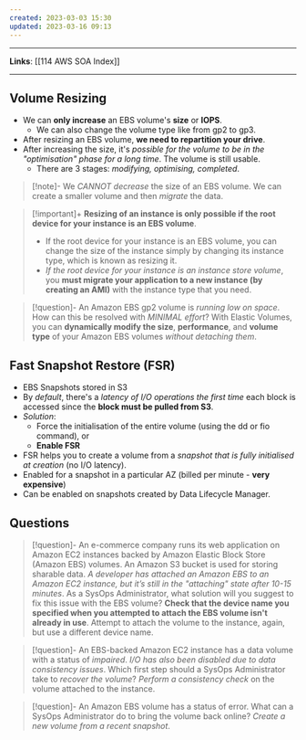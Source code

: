 ```yaml
---
created: 2023-03-03 15:30
updated: 2023-03-16 09:13
---
```

---
**Links**: [[114 AWS SOA Index]]

---
## Volume Resizing
- We can **only increase** an EBS volume's **size** or **IOPS**.
	- We can also change the volume type like from gp2 to gp3.
- After resizing an EBS volume, **we need to repartition your drive**.
- After increasing the size, it's *possible for the volume to be in the  "optimisation" phase for a long time*. The volume is still usable.
	- There are 3 stages: *modifying, optimising, completed*.

> [!note]- We *CANNOT decrease* the size of an EBS volume.
> We can create a smaller volume and then *migrate* the data.

> [!important]+ **Resizing of an instance is only possible if the root device for your instance is an EBS volume**.
> - If the root device for your instance is an EBS volume, you can change the size of the instance simply by changing its instance type, which is known as resizing it. 
> - *If the root device for your instance is an instance store volume*, you **must migrate your application to a new instance (by creating an AMI)** with the instance type that you need.

> [!question]- An Amazon EBS gp2 volume is *running low on space*. How can this be resolved with *MINIMAL effort*?
> With Elastic Volumes, you can **dynamically modify the size**, **performance**, and **volume type** of your Amazon EBS volumes *without detaching them*.

## Fast Snapshot Restore (FSR)
- EBS Snapshots stored in S3
- By *default*, there's a *latency of I/O operations the first time* each block is accessed since the **block must be pulled from S3**.
- *Solution*: 
	- Force the initialisation of the entire volume (using the dd or fio command), or 
	- **Enable FSR**
- FSR helps you to create a volume from a *snapshot that is fully initialised at creation* (no I/O latency).
- Enabled for a snapshot in a particular AZ (billed per minute - **very expensive**)
- Can be enabled on snapshots created by Data Lifecycle Manager.

## Questions
> [!question]- An e-commerce company runs its web application on Amazon EC2 instances backed by Amazon Elastic Block Store (Amazon EBS) volumes. An Amazon S3 bucket is used for storing sharable data. *A developer has attached an Amazon EBS to an Amazon EC2 instance, but it’s still in the "attaching" state after 10-15 minutes*. As a SysOps Administrator, what solution will you suggest to fix this issue with the EBS volume?
> **Check that the device name you specified when you attempted to attach the EBS volume isn't already in use**. Attempt to attach the volume to the instance, again, but use a different device name.

> [!question]- An EBS-backed Amazon EC2 instance has a data volume with a status of _impaired_. *I/O has also been disabled due to data consistency issues*. Which first step should a SysOps Administrator take to *recover the volume*?
> *Perform a consistency check* on the volume attached to the instance.

> [!question]- An Amazon EBS volume has a status of error. What can a SysOps Administrator do to bring the volume back online?
> *Create a new volume from a recent snapshot*.